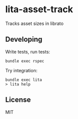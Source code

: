 # lita-asset-track

Tracks asset sizes in librato

## Developing

Write tests, run tests:
```
bundle exec rspec
```

Try integration:
```
bundle exec lita
> lita help
```

## License

MIT
